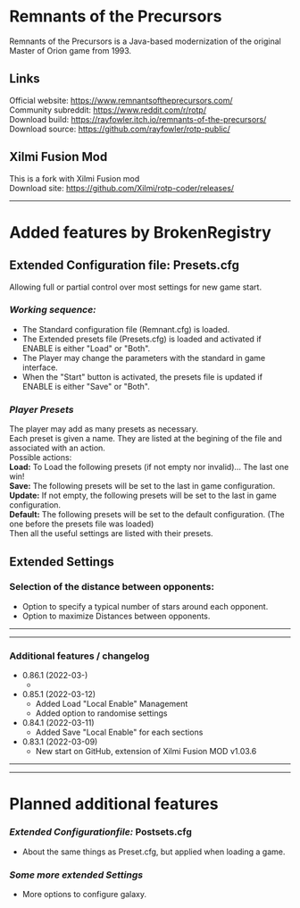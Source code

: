 # Remnants of the Precursors
Remnants of the Precursors is a Java-based modernization of the original Master of Orion game from 1993.
## Links
Official website: https://www.remnantsoftheprecursors.com/<br>
Community subreddit: https://www.reddit.com/r/rotp/<br>
Download build: https://rayfowler.itch.io/remnants-of-the-precursors/<br>
Download source: https://github.com/rayfowler/rotp-public/<br>
## Xilmi Fusion Mod
This is a fork with Xilmi Fusion mod<br>
Download site: https://github.com/Xilmi/rotp-coder/releases/<br>

---
# Added features by BrokenRegistry
## Extended Configuration file: Presets.cfg
Allowing full or partial control over most settings for new game start.
### _Working sequence:_
- The Standard configuration file (Remnant.cfg) is loaded.
- The Extended presets file (Presets.cfg) is loaded and activated if ENABLE is either "Load" or "Both".
- The Player may change the parameters with the standard in game interface.
- When the "Start" button is activated, the presets file is updated if ENABLE is either "Save" or "Both".
### _Player Presets_
The player may add as many presets as necessary.<br>
Each preset is given a name. They are listed at the begining of the file and associated with an action.<br>
Possible actions:<br>
__Load:__ To Load the following presets (if not empty nor invalid)... The last one win! <br>
__Save:__ The following presets will be set to the last in game configuration. <br>
__Update:__ If not empty, the following presets will be set to the last in game configuration. <br>
__Default:__ The following presets will be set to the default configuration. (The one before the presets file was loaded)<br>
Then all the useful settings are listed with their presets.
## Extended Settings
### Selection of the distance between opponents:
- Option to specify a typical number of stars around each opponent.<br>
- Option to maximize Distances between opponents.

---
---
### Additional features / changelog<br>
- 0.86.1 (2022-03-)
  - <br>
- 0.85.1 (2022-03-12)
  - Added Load "Local Enable" Management<br>
  - Added option to randomise settings<br>  
- 0.84.1 (2022-03-11)
  - Added Save "Local Enable" for each sections
- 0.83.1 (2022-03-09)
  - New start on GitHub, extension of Xilmi Fusion MOD v1.03.6

---
---
# Planned additional features
### _Extended Configurationfile:_ Postsets.cfg
- About the same things as Preset.cfg, but applied when loading a game.
### _Some more extended Settings_
- More options to configure galaxy.
